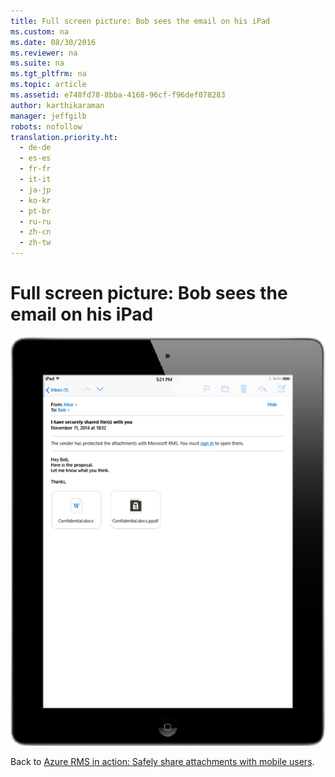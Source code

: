 ```yaml
---
title: Full screen picture: Bob sees the email on his iPad
ms.custom: na
ms.date: 08/30/2016
ms.reviewer: na
ms.suite: na
ms.tgt_pltfrm: na
ms.topic: article
ms.assetid: e748fd78-8bba-4168-96cf-f96def078283
author: karthikaraman
manager: jeffgilb
robots: nofollow
translation.priority.ht: 
  - de-de
  - es-es
  - fr-fr
  - it-it
  - ja-jp
  - ko-kr
  - pt-br
  - ru-ru
  - zh-cn
  - zh-tw
---
```

# Full screen picture: Bob sees the email on his iPad
![Large picture of email on iPad](../../ems/AADRightsMgmt/media/AzRMS_StoryboardEmaill2.PNG "AzRMS_StoryboardEmaill2")

Back to [Azure RMS in action: Safely share attachments with mobile users](http://technet.microsoft.com/library/jj585026.aspx#BKMK_Example_SharingApp).

